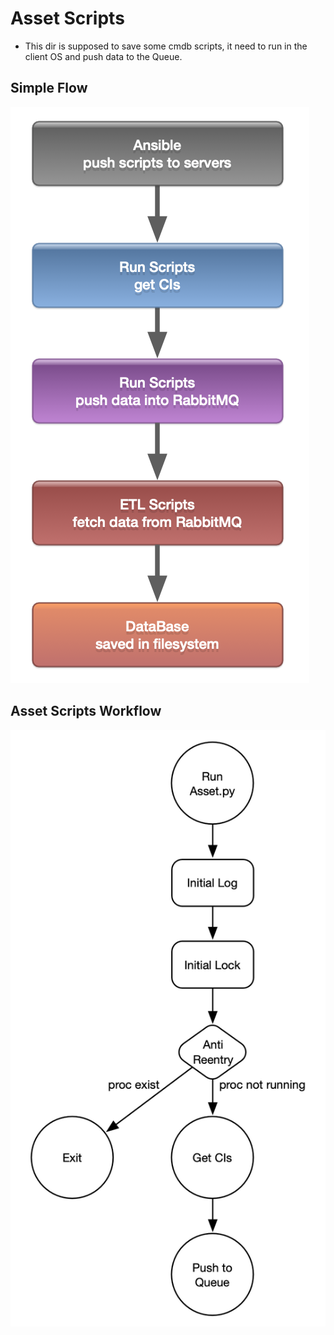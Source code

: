 # Asset Scripts
- This dir is supposed to save some cmdb scripts, it need to run in the client OS and push data to the Queue.

## Simple Flow
![](../../pic/cmdb_asset_simpleflow.png)

## Asset Scripts Workflow
![](../../pic/cmdb_asset_workflow.png)
